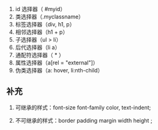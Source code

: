 <!-- @format -->

1. id 选择器（ #myid）
2. 类选择器（.myclassname）
3. 标签选择器（div, h1, p）
4. 相邻选择器（h1 + p）
5. 子选择器（ul > li）
6. 后代选择器（li a）
7. 通配符选择器（ \* ）
8. 属性选择器（a[rel = "external"]）
9. 伪类选择器（a: hover, li:nth-child）

## 补充

1. 可继承的样式：font-size font-family color, text-indent;

2. 不可继承的样式：border padding margin width height ;
